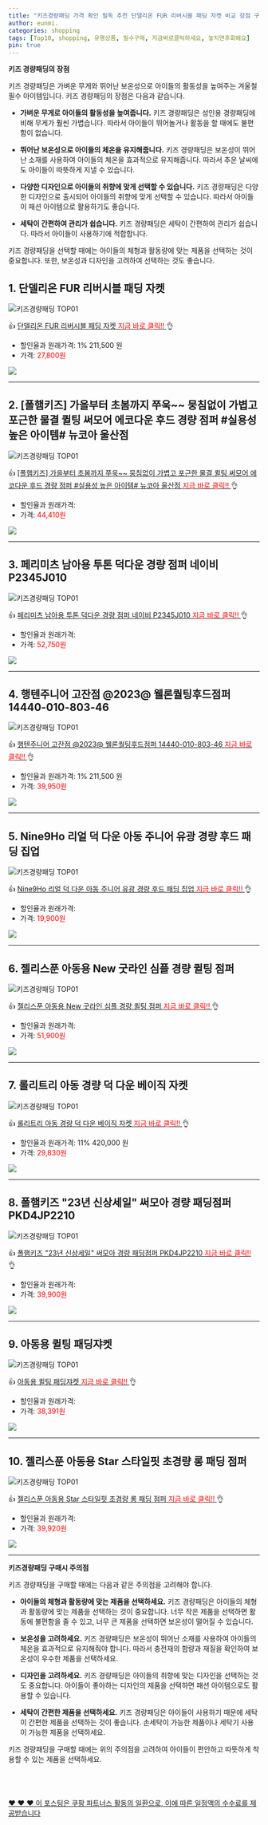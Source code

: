 ```yaml
---
title: "키즈경량패딩 가격 확인 필독 추천 단델리온 FUR 리버시블 패딩 자켓 비교 장점 구매가이드"
author: eunmi.
categories: shopping
tags: [Top10, shopping, 유행상품, 필수구매, 지금바로클릭하세요, 놓치면후회해요]
pin: true
---
```

**키즈 경량패딩의 장점**

키즈 경량패딩은 가벼운 무게와 뛰어난 보온성으로 아이들의 활동성을 높여주는 겨울철 필수 아이템입니다. 키즈 경량패딩의 장점은 다음과 같습니다.

* **가벼운 무게로 아이들의 활동성을 높여줍니다.** 키즈 경량패딩은 성인용 경량패딩에 비해 무게가 훨씬 가볍습니다. 따라서 아이들이 뛰어놀거나 활동을 할 때에도 불편함이 없습니다.

* **뛰어난 보온성으로 아이들의 체온을 유지해줍니다.** 키즈 경량패딩은 보온성이 뛰어난 소재를 사용하여 아이들의 체온을 효과적으로 유지해줍니다. 따라서 추운 날씨에도 아이들이 따뜻하게 지낼 수 있습니다.

* **다양한 디자인으로 아이들의 취향에 맞게 선택할 수 있습니다.** 키즈 경량패딩은 다양한 디자인으로 출시되어 아이들의 취향에 맞게 선택할 수 있습니다. 따라서 아이들이 패션 아이템으로 활용하기도 좋습니다.

* **세탁이 간편하여 관리가 쉽습니다.** 키즈 경량패딩은 세탁이 간편하여 관리가 쉽습니다. 따라서 아이들이 사용하기에 적합합니다.

키즈 경량패딩을 선택할 때에는 아이들의 체형과 활동량에 맞는 제품을 선택하는 것이 중요합니다. 또한, 보온성과 디자인을 고려하여 선택하는 것도 좋습니다.

   

## 1. 단델리온 FUR 리버시블 패딩 자켓

![키즈경량패딩 TOP01](https://thumbnail6.coupangcdn.com/thumbnails/remote/230x230ex/image/vendor_inventory/56c6/f9c4d38296f4928bd2a17aadba2d666cb0a7fb8c4224ec5ef7c49085f74c.jpg)


👍 [단델리온 FUR 리버시블 패딩 자켓 <font color=red> 지금 바로 클릭!! </font> ](https://link.coupang.com/re/AFFSDP?lptag=AF3617701&subid=GithubCoopas&pageKey=6871416496&traceid=V0-153&itemId=16439116554&vendorItemId=87507604712) 👌 


- 할인율과 원래가격: 1%  211,500   원
- 가격: <span style='color:red'>27,800원</span>

[![](/discount_price.png)](https://link.coupang.com/re/AFFSDP?lptag=AF3617701&subid=GithubCoopas&pageKey=6871416496&traceid=V0-153&itemId=16439116554&vendorItemId=87507604712)

---


   

## 2. [폴햄키즈] 가을부터 초봄까지 쭈욱~~ 뭉침없이 가볍고 포근한 물결 퀼팅 써모어 에코다운 후드 경량 점퍼 #실용성 높은 아이템# 뉴코아 울산점

![키즈경량패딩 TOP01](https://thumbnail9.coupangcdn.com/thumbnails/remote/230x230ex/image/vendor_inventory/9d82/9ae61a8f892bf88cf9a74858a764c91481a4b10f63e63a0338469a2bb852.jpg)


👍 [[폴햄키즈] 가을부터 초봄까지 쭈욱~~ 뭉침없이 가볍고 포근한 물결 퀼팅 써모어 에코다운 후드 경량 점퍼 #실용성 높은 아이템# 뉴코아 울산점 <font color=red> 지금 바로 클릭!! </font> ](https://link.coupang.com/re/AFFSDP?lptag=AF3617701&subid=GithubCoopas&pageKey=7585234707&traceid=V0-153&itemId=20031747078&vendorItemId=87128276099) 👌 


- 할인율과 원래가격: 
- 가격: <span style='color:red'>44,410원</span>

[![](/discount_price.png)](https://link.coupang.com/re/AFFSDP?lptag=AF3617701&subid=GithubCoopas&pageKey=7585234707&traceid=V0-153&itemId=20031747078&vendorItemId=87128276099)

---


   

## 3. 페리미츠 남아용 투톤 덕다운 경량 점퍼 네이비 P2345J010

![키즈경량패딩 TOP01](https://thumbnail8.coupangcdn.com/thumbnails/remote/230x230ex/image/vendor_inventory/a475/9341321a530aa9c1141580c06fb1b271cf06825b37a5856528b2e33ae5f3.jpeg)


👍 [페리미츠 남아용 투톤 덕다운 경량 점퍼 네이비 P2345J010 <font color=red> 지금 바로 클릭!! </font> ](https://link.coupang.com/re/AFFSDP?lptag=AF3617701&subid=GithubCoopas&pageKey=7618158250&traceid=V0-153&itemId=20191528052&vendorItemId=87282710117) 👌 


- 할인율과 원래가격: 
- 가격: <span style='color:red'>52,750원</span>

[![](/discount_price.png)](https://link.coupang.com/re/AFFSDP?lptag=AF3617701&subid=GithubCoopas&pageKey=7618158250&traceid=V0-153&itemId=20191528052&vendorItemId=87282710117)

---


   

## 4. 행텐주니어 고잔점 @2023@ 웰론퀄팅후드점퍼 14440-010-803-46

![키즈경량패딩 TOP01](https://thumbnail7.coupangcdn.com/thumbnails/remote/230x230ex/image/vendor_inventory/5b0b/d94006368cb59c6e53156bc54b38900d6a1f185b990a8a5b431be9d904a0.JPG)


👍 [행텐주니어 고잔점 @2023@ 웰론퀄팅후드점퍼 14440-010-803-46 <font color=red> 지금 바로 클릭!! </font> ](https://link.coupang.com/re/AFFSDP?lptag=AF3617701&subid=GithubCoopas&pageKey=7612818087&traceid=V0-153&itemId=20166069159&vendorItemId=87258390243) 👌 


- 할인율과 원래가격: 1%  211,500   원
- 가격: <span style='color:red'>39,950원</span>

[![](/discount_price.png)](https://link.coupang.com/re/AFFSDP?lptag=AF3617701&subid=GithubCoopas&pageKey=7612818087&traceid=V0-153&itemId=20166069159&vendorItemId=87258390243)

---


   

## 5. Nine9Ho 리얼 덕 다운 아동 주니어 유광 경량 후드 패딩 집업

![키즈경량패딩 TOP01](https://thumbnail8.coupangcdn.com/thumbnails/remote/230x230ex/image/vendor_inventory/9068/87d09cf2fdbd56d5780c34e9331d9ee7f275074a9635e0dc80bbc379879d.jpg)


👍 [Nine9Ho 리얼 덕 다운 아동 주니어 유광 경량 후드 패딩 집업 <font color=red> 지금 바로 클릭!! </font> ](https://link.coupang.com/re/AFFSDP?lptag=AF3617701&subid=GithubCoopas&pageKey=7662415327&traceid=V0-153&itemId=20417593000&vendorItemId=87499344406) 👌 


- 할인율과 원래가격: 
- 가격: <span style='color:red'>19,900원</span>

[![](/discount_price.png)](https://link.coupang.com/re/AFFSDP?lptag=AF3617701&subid=GithubCoopas&pageKey=7662415327&traceid=V0-153&itemId=20417593000&vendorItemId=87499344406)

---


   

## 6. 젤리스푼 아동용 New 굿라인 심플 경량 퀼팅 점퍼

![키즈경량패딩 TOP01](https://thumbnail10.coupangcdn.com/thumbnails/remote/230x230ex/image/retail/images/2023/09/12/18/0/3b999cc5-387d-4cd3-8fd3-06023710f9a3.jpg)


👍 [젤리스푼 아동용 New 굿라인 심플 경량 퀼팅 점퍼 <font color=red> 지금 바로 클릭!! </font> ](https://link.coupang.com/re/AFFSDP?lptag=AF3617701&subid=GithubCoopas&pageKey=7593203288&traceid=V0-153&itemId=20069485092&vendorItemId=87165288480) 👌 


- 할인율과 원래가격: 
- 가격: <span style='color:red'>51,900원</span>

[![](/discount_price.png)](https://link.coupang.com/re/AFFSDP?lptag=AF3617701&subid=GithubCoopas&pageKey=7593203288&traceid=V0-153&itemId=20069485092&vendorItemId=87165288480)

---


   

## 7. 롤리트리 아동 경량 덕 다운 베이직 자켓

![키즈경량패딩 TOP01](https://thumbnail10.coupangcdn.com/thumbnails/remote/230x230ex/image/retail/images/146335818733594-3e77dd32-2cf4-478a-9933-c13a7dae73c5.jpg)


👍 [롤리트리 아동 경량 덕 다운 베이직 자켓 <font color=red> 지금 바로 클릭!! </font> ](https://link.coupang.com/re/AFFSDP?lptag=AF3617701&subid=GithubCoopas&pageKey=6690428680&traceid=V0-153&itemId=15458505636&vendorItemId=82678059215) 👌 


- 할인율과 원래가격: 11%  420,000   원
- 가격: <span style='color:red'>29,830원</span>

[![](/discount_price.png)](https://link.coupang.com/re/AFFSDP?lptag=AF3617701&subid=GithubCoopas&pageKey=6690428680&traceid=V0-153&itemId=15458505636&vendorItemId=82678059215)

---


   

## 8. 폴햄키즈 "23년 신상세일" 써모아 경량 패딩점퍼 PKD4JP2210

![키즈경량패딩 TOP01](https://thumbnail6.coupangcdn.com/thumbnails/remote/230x230ex/image/vendor_inventory/4503/3f394194b44731f825ffb9c49ff9ce8d9cb0041282a8ff04d64720c0f681.jpg)


👍 [폴햄키즈 "23년 신상세일" 써모아 경량 패딩점퍼 PKD4JP2210 <font color=red> 지금 바로 클릭!! </font> ](https://link.coupang.com/re/AFFSDP?lptag=AF3617701&subid=GithubCoopas&pageKey=7555968653&traceid=V0-153&itemId=19895766591&vendorItemId=86995955518) 👌 


- 할인율과 원래가격: 
- 가격: <span style='color:red'>39,900원</span>

[![](/discount_price.png)](https://link.coupang.com/re/AFFSDP?lptag=AF3617701&subid=GithubCoopas&pageKey=7555968653&traceid=V0-153&itemId=19895766591&vendorItemId=86995955518)

---


   

## 9. 아동용 퀼팅 패딩쟈켓

![키즈경량패딩 TOP01](https://thumbnail9.coupangcdn.com/thumbnails/remote/230x230ex/image/rs_quotation_api/iofpe9xc/d9abe8d5b2d8414a85eeb50fd338562c.jpg)


👍 [아동용 퀼팅 패딩쟈켓 <font color=red> 지금 바로 클릭!! </font> ](https://link.coupang.com/re/AFFSDP?lptag=AF3617701&subid=GithubCoopas&pageKey=6900254452&traceid=V0-153&itemId=16593219229&vendorItemId=87640505040) 👌 


- 할인율과 원래가격: 
- 가격: <span style='color:red'>38,391원</span>

[![](/discount_price.png)](https://link.coupang.com/re/AFFSDP?lptag=AF3617701&subid=GithubCoopas&pageKey=6900254452&traceid=V0-153&itemId=16593219229&vendorItemId=87640505040)

---


   

## 10. 젤리스푼 아동용 Star 스타일핏 초경량 롱 패딩 점퍼

![키즈경량패딩 TOP01](https://thumbnail9.coupangcdn.com/thumbnails/remote/230x230ex/image/vendor_inventory/c0a1/7eec7d9d638674bf8f65c399042555468dd07660de3350c0e4b87d7745fc.jpg)


👍 [젤리스푼 아동용 Star 스타일핏 초경량 롱 패딩 점퍼 <font color=red> 지금 바로 클릭!! </font> ](https://link.coupang.com/re/AFFSDP?lptag=AF3617701&subid=GithubCoopas&pageKey=6761110984&traceid=V0-153&itemId=15845353533&vendorItemId=86948837613) 👌 


- 할인율과 원래가격: 
- 가격: <span style='color:red'>39,920원</span>

[![](/discount_price.png)](https://link.coupang.com/re/AFFSDP?lptag=AF3617701&subid=GithubCoopas&pageKey=6761110984&traceid=V0-153&itemId=15845353533&vendorItemId=86948837613)

---
**키즈경량패딩 구매시 주의점**

키즈 경량패딩을 구매할 때에는 다음과 같은 주의점을 고려해야 합니다.

* **아이들의 체형과 활동량에 맞는 제품을 선택하세요.** 키즈 경량패딩은 아이들의 체형과 활동량에 맞는 제품을 선택하는 것이 중요합니다. 너무 작은 제품을 선택하면 활동에 불편함을 줄 수 있고, 너무 큰 제품을 선택하면 보온성이 떨어질 수 있습니다.

* **보온성을 고려하세요.** 키즈 경량패딩은 보온성이 뛰어난 소재를 사용하여 아이들의 체온을 효과적으로 유지해줘야 합니다. 따라서 충전재의 함량과 재질을 확인하여 보온성이 우수한 제품을 선택하세요.

* **디자인을 고려하세요.** 키즈 경량패딩은 아이들의 취향에 맞는 디자인을 선택하는 것도 중요합니다. 아이들이 좋아하는 디자인의 제품을 선택하면 패션 아이템으로도 활용할 수 있습니다.

* **세탁이 간편한 제품을 선택하세요.** 키즈 경량패딩은 아이들이 사용하기 때문에 세탁이 간편한 제품을 선택하는 것이 좋습니다. 손세탁이 가능한 제품이나 세탁기 사용이 가능한 제품을 선택하세요.

키즈 경량패딩을 구매할 때에는 위의 주의점을 고려하여 아이들이 편안하고 따뜻하게 착용할 수 있는 제품을 선택하세요.<br><br><br><br><br> [ ❤ ❤ ❤ 이 포스팅은 쿠팡 파트너스 활동의 일환으로, 이에 따른 일정액의 수수료를 제공받습니다](https://link.coupang.com/a/bcEFyh)